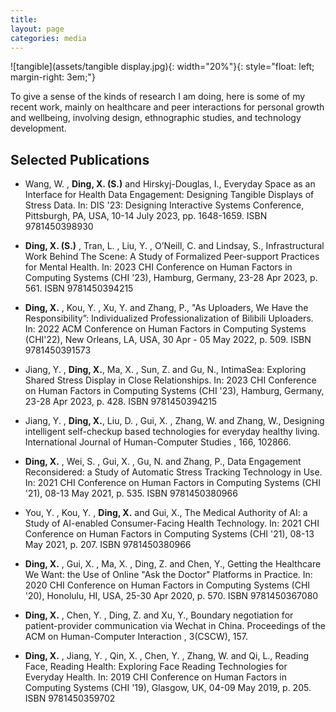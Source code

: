 ```yaml
---
title: 
layout: page
categories: media
---
```

![tangible](assets/tangible display.jpg){: width="20%"}{: style="float: left; margin-right: 3em;"} 

To give a sense of the kinds of research I am doing, here is some of my recent work, mainly on healthcare and peer interactions for personal growth and wellbeing, involving design, ethnographic studies, and technology development.

## Selected Publications

 - Wang, W. , **Ding, X. (S.)** and Hirskyj-Douglas, I., Everyday Space as an Interface for Health Data Engagement: Designing Tangible Displays of Stress Data. In: DIS '23: Designing Interactive Systems Conference, Pittsburgh, PA, USA, 10-14 July 2023, pp. 1648-1659. ISBN 9781450398930
 
 - **Ding, X. (S.)** , Tran, L. , Liu, Y. , O’Neill, C. and Lindsay, S., Infrastructural Work Behind The Scene: A Study of Formalized Peer-support Practices for Mental Health. In: 2023 CHI Conference on Human Factors in Computing Systems (CHI '23), Hamburg, Germany, 23-28 Apr 2023, p. 561. ISBN 9781450394215
   
 - **Ding, X.** , Kou, Y. , Xu, Y. and Zhang, P., "As Uploaders, We Have the Responsibility”: Individualized Professionalization of Bilibili Uploaders. In: 2022 ACM Conference on Human Factors in Computing Systems (CHI'22), New Orleans, LA, USA, 30 Apr - 05 May 2022, p. 509. ISBN 9781450391573

 - Jiang, Y. , **Ding, X.**, Ma, X. , Sun, Z. and Gu, N., IntimaSea: Exploring Shared Stress Display in Close Relationships. In: 2023 CHI Conference on Human Factors in Computing Systems (CHI '23), Hamburg, Germany, 23-28 Apr 2023, p. 428. ISBN 9781450394215

 - Jiang, Y. , **Ding, X.**, Liu, D. , Gui, X. , Zhang, W. and Zhang, W., Designing intelligent self-checkup based technologies for everyday healthy living. International Journal of Human-Computer Studies , 166, 	 102866.
 
 - **Ding, X.** , Wei, S. , Gui, X. , Gu, N. and Zhang, P.,  Data Engagement Reconsidered: a Study of Automatic Stress Tracking Technology in Use. In: 2021 CHI Conference on Human Factors in Computing Systems (CHI '21), 08-13 May 2021, p. 535. ISBN 9781450380966

 - You, Y. , Kou, Y. , **Ding, X.**  and Gui, X., The Medical Authority of AI: a Study of AI-enabled Consumer-Facing Health Technology. In: 2021 CHI Conference on Human Factors in Computing Systems (CHI '21), 08-13 May 2021, p. 207. ISBN 9781450380966
 
 - **Ding, X.** , Gui, X. , Ma, X. , Ding, Z. and Chen, Y., Getting the Healthcare We Want: the Use of Online "Ask the Doctor" Platforms in Practice. In: 2020 CHI Conference on Human Factors in Computing Systems (CHI '20), Honolulu, HI, USA, 25-30 Apr 2020, p. 570. ISBN 9781450367080
 
 - **Ding, X.** , Chen, Y. , Ding, Z. and Xu, Y., Boundary negotiation for patient-provider communication via Wechat in China. Proceedings of the ACM on Human-Computer Interaction , 3(CSCW), 	 157.

 - **Ding, X.** , Jiang, Y. , Qin, X. , Chen, Y. , Zhang, W. and Qi, L., Reading Face, Reading Health: Exploring Face Reading Technologies for Everyday Health. In: 2019 CHI Conference on Human Factors in Computing Systems (CHI '19), Glasgow, UK, 04-09 May 2019, p. 205. ISBN 9781450359702
